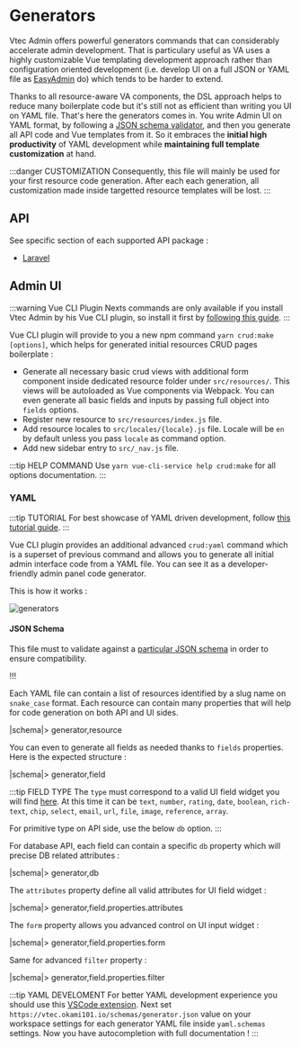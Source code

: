 # Generators

Vtec Admin offers powerful generators commands that can considerably accelerate admin development. That is particulary useful as VA uses a highly customizable Vue templating development approach rather than configuration oriented development (i.e. develop UI on a full JSON or YAML file as [EasyAdmin](https://github.com/EasyCorp/EasyAdminBundle) do) which tends to be harder to extend.

Thanks to all resource-aware VA components, the DSL approach helps to reduce many boilerplate code but it's still not as efficient than writing you UI on YAML file. That's here the generators comes in. You write Admin UI on YAML format, by following a [JSON schema validator](https://vtec.okami101.io/schemas/generator.json), and then you generate all API code and Vue templates from it. So it embraces the **initial high productivity** of YAML development while **maintaining full template customization** at hand.

:::danger CUSTOMIZATION
Consequently, this file will mainly be used for your first resource code generation. After each each generation, all customization made inside targetted resource templates will be lost.
:::

## API

See specific section of each supported API package :

* [Laravel](laravel#generators)

## Admin UI

:::warning Vue CLI Plugin
Nexts commands are only available if you install Vtec Admin by his Vue CLI plugin, so install it first by [following this guide](getting-started).
:::

Vue CLI plugin will provide to you a new npm command `yarn crud:make [options]`, which helps for generated initial resources CRUD pages boilerplate :

* Generate all necessary basic crud views with additional form component inside dedicated resource folder under `src/resources/`. This views will be autoloaded as Vue components via Webpack. You can even generate all basic fields and inputs by passing full object into `fields` options.
* Register new resource to `src/resources/index.js` file.
* Add resource locales to `src/locales/{locale}.js` file. Locale will be `en` by default unless you pass `locale` as command option.
* Add new sidebar entry to `src/_nav.js` file.

:::tip HELP COMMAND
Use `yarn vue-cli-service help crud:make` for all options documentation.
:::

### YAML

:::tip TUTORIAL
For best showcase of YAML driven development, follow [this tutorial guide](tutorial).
:::

Vue CLI plugin provides an additional advanced `crud:yaml` command which is a superset of previous command and allows you to generate all initial admin interface code from a YAML file. You can see it as a developer-friendly admin panel code generator.

This is how it works :

![generators](/diagrams/generators.svg)

#### JSON Schema

This file must to validate against a [particular JSON schema](/schemas/generator.json) in order to ensure compatibility.

!!!

Each YAML file can contain a list of resources identified by a slug name on `snake_case` format. Each resource can contain many properties that will help for code generation on both API and UI sides.

|schema|> generator,resource

You can even to generate all fields as needed thanks to `fields` properties. Here is the expected structure :

|schema|> generator,field

:::tip FIELD TYPE
The `type` must correspond to a valid UI field widget you will find [here](components/fields). At this time it can be `text`, `number`, `rating`, `date`, `boolean`, `rich-text`, `chip`, `select`, `email`, `url`, `file`, `image`, `reference`, `array`.

For primitive type on API side, use the below `db` option.
:::

For database API, each field can contain a specific `db` property which will precise DB related attributes :

|schema|> generator,db

The `attributes` property define all valid attributes for UI field widget :

|schema|> generator,field.properties.attributes

The `form` property allows you advanced control on UI input widget :

|schema|> generator,field.properties.form

Same for advanced `filter` property :

|schema|> generator,field.properties.filter

:::tip YAML DEVELOMENT
For better YAML development experience you should use this [VSCode extension](https://marketplace.visualstudio.com/items?itemName=redhat.vscode-yaml). Next set `https://vtec.okami101.io/schemas/generator.json` value on your workspace settings for each generator YAML file inside `yaml.schemas` settings. Now you have autocompletion with full documentation !
:::
